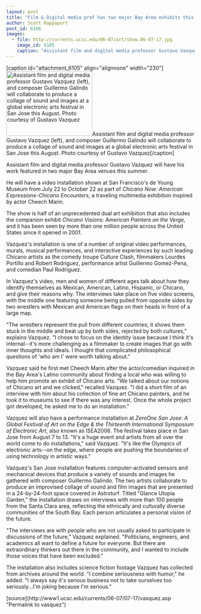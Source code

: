 ```yaml
---
layout: post
title: "Film & Digital media prof has two major Bay Area exhibits this summer"
author: Scott Rappaport
post_id: 6106
images:
  - file: http://currents.ucsc.edu/06-07/art/show.06-07-17.jpg
    image_id: 6105
    caption: "Assistant film and digital media professor Gustavo Vazquez (left), and composer Guillermo Galindo will collaborate to produce a collage of sound and images at a global electronic arts festival in San Jose this August. Photo courtesy of Gustavo Vazquez"
---
```


[caption id="attachment_6105" align="alignnone" width="230"]<a href="http://localhost/mysite/wp-content/uploads/2006/07/show.06-07-17.jpg"><img class="size-full wp-image-6105" src="http://localhost/mysite/wp-content/uploads/2006/07/show.06-07-17.jpg" alt="Assistant film and digital media professor Gustavo Vazquez (left), and composer Guillermo Galindo will collaborate to produce a collage of sound and images at a global electronic arts festival in San Jose this August. Photo courtesy of Gustavo Vazquez" width="230" height="173" /></a>Assistant film and digital media professor Gustavo Vazquez (left), and composer Guillermo Galindo will collaborate to produce a collage of sound and images at a global electronic arts festival in San Jose this August. Photo courtesy of Gustavo Vazquez[/caption]
<a name="content" id="content"></a>
<p>
  Assistant film and digital media professor Gustavo Vazquez will have his work featured in two major Bay Area venues this summer.
</p>
<p>
  He will have a video installation shown at San Francisco's de Young Museum from July 22 to October 22 as part of <i>Chicano Now: American Expressions-Chicano Encounters</i>, a traveling multimedia exhibition inspired by actor Cheech Marin.
</p>
<p>
  The show is half of an unprecedented dual art exhibition that also includes the companion exhibit <i>Chicano Visions: American Painters on the Verge,</i> and it has been seen by more than one million people across the United States since it opened in 2001.
</p>
<p>
  Vazquez's installation is one of a number of original video performances, murals, musical performances, and interactive experiences by such leading Chicano artists as the comedy troupe Culture Clash, filmmakers Lourdes Portillo and Robert Rodriguez, performance artist Guillermo Gomez-Pena, and comedian Paul Rodriguez.
</p>
<p>
  In Vazquez's video, men and women of different ages talk about how they identify themselves as Mexican, American, Latino, Hispanic, or Chicano, and give their reasons why. The interviews take place on five video screens, with the middle one featuring someone being pulled from opposite sides by two wrestlers with Mexican and American flags on their heads in front of a large map.
</p>
<p>
  "The wrestlers represent the pull from different countries; it shows them stuck in the middle and beat up by both sides, rejected by both cultures," explains Vazquez. "I chose to focus on the identity issue because I think it's internal--it's more challenging as a filmmaker to create images that go with inner thoughts and ideals. I thought that complicated philosophical questions of 'who am I' were worth talking about."
</p>
<p>
  Vazquez said he first met Cheech Marin after the actor/comedian inquired in the Bay Area's Latino community about finding a local who was willing to help him promote an exhibit of Chicano arts. "We talked about our notions of Chicano art and we clicked," recalled Vazquez. "I did a short film of an interview with him about his collection of fine art Chicano painters, and he took it to museums to see if there was any interest. Once the whole project got developed, he asked me to do an installation."
</p>
<p>
  Vazquez will also have a performance installation at <i>ZeroOne San Jose: A Global Festival of Art on the Edge &amp; the Thirteenth International Symposium of Electronic Art</i>, also known as ISEA2006. The festival takes place in San Jose from August 7 to 13. "It's a huge event and artists from all over the world come to do installations," said Vazquez. "It's like the Olympics of electronic arts--on the edge, where people are pushing the boundaries of using technology in artistic ways."
</p>
<p>
  Vazquez's San Jose installation features computer-activated sensors and mechanical devices that produce a variety of sounds and images he gathered with composer Guillermo Galindo. The two artists collaborate to produce an improvised collage of sound and film images that are presented in a 24-by-24-foot space covered in Astroturf. Titled "Glance Utopia Garden," the installation draws on interviews with more than 100 people from the Santa Clara area, reflecting the ethnically and culturally diverse communities of the South Bay. Each person articulates a personal vision of the future.
</p>
<p>
  "The interviews are with people who are not usually asked to participate in discussions of the future," Vazquez explained. "Politicians, engineers, and academics all want to define a future for everyone. But there are extraordinary thinkers out there in the community, and I wanted to include those voices that have been excluded."
</p>
<p>
  The installation also includes science fiction footage Vazquez has collected from archives around the world. "I combine seriousness with humor," he added. "I always say it's serious business not to take ourselves too seriously...I'm joking because I'm serious."
</p>
[source](http://www1.ucsc.edu/currents/06-07/07-17/vasquez.asp "Permalink to vasquez")

